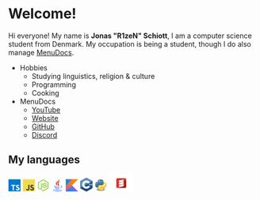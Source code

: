 # Welcome!
Hi everyone! My name is **Jonas "R1zeN" Schiott**, I am a computer science student from Denmark.
My occupation is being a student, though I do also manage [MenuDocs](https://github.com/MenuDocs).

- Hobbies
  - Studying linguistics, religion & culture
  - Programming
  - Cooking
- MenuDocs
  - [YouTube](https://youtube.com/menudocs)
  - [Website](https://menudocs.org/)
  - [GitHub](https://github.com/menudocs)
  - [Discord](https://discord.gg/menudocs)

<h2>My languages </h2>
<code><img width="25px" src="https://github.com/JonasSchiott/JonasSchiott/blob/master/assets/typescript.svg"></code>
<code><img width="25px" src="https://github.com/JonasSchiott/JonasSchiott/blob/master/assets/javascript.svg"></code>
<code><img width="25px" src="https://github.com/JonasSchiott/JonasSchiott/blob/master/assets/nodejs.svg"></code>
<code><img width="25px" src="https://github.com/JonasSchiott/JonasSchiott/blob/master/assets/java.png"></code>
<code><img width="25px" src="https://github.com/JonasSchiott/JonasSchiott/blob/master/assets/kotlin.png"></code>
<code><img width="25px" src="https://github.com/JonasSchiott/JonasSchiott/blob/master/assets/cpp.svg"></code>
<code><img width="25px" src="https://github.com/JonasSchiott/JonasSchiott/blob/master/assets/python.png"></code>
<code><img width="50px" src="https://github.com/JonasSchiott/JonasSchiott/blob/master/assets/scala.png"></code>
